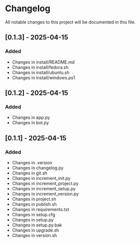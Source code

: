 # Changelog

All notable changes to this project will be documented in this file.

## [0.1.3] - 2025-04-15

### Added
- Changes in install/README.md
- Changes in install/fedora.sh
- Changes in install/ubuntu.sh
- Changes in install/windows.ps1

## [0.1.2] - 2025-04-15

### Added
- Changes in app.py
- Changes in bot.py

## [0.1.1] - 2025-04-15

### Added
- Changes in .version
- Changes in changelog.py
- Changes in git.sh
- Changes in increment_init.py
- Changes in increment_project.py
- Changes in increment_setup.py
- Changes in increment_version.py
- Changes in project.sh
- Changes in publish.sh
- Changes in requirements.txt
- Changes in setup.cfg
- Changes in setup.py
- Changes in setup.py.bak
- Changes in upgrade.sh
- Changes in version.sh

